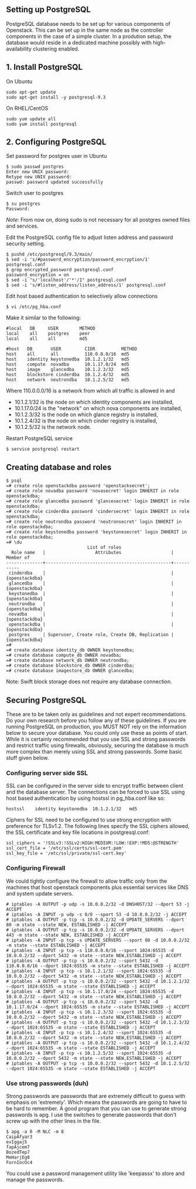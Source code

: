 ## Setting up PostgreSQL

PostgreSQL database needs to be set up for various components of Openstack. This can be set up in the same node as the controller components in the case of a simple cluster. In a prodution setup, the database would reside in a dedicated machine possibly with high-availability clustering enabled. 

## 1. Install PostgreSQL

On Ubuntu

    sudo apt-get update
    sudo apt-get install -y postgresql-9.3

On RHEL/CentOS

    sudo yum update all
    sudo yum install postgresql

## 2. Configuring PostgreSQL

Set password for postgres user in Ubuntu

    $ sudo passwd postgres
    Enter new UNIX password: 
    Retype new UNIX password:
    passwd: password updated successfully

Switch user to postgres

    $ su postgres
    Password: 

*Note*: From now on, doing sudo is not necessary for all postgres owned files and services. 

Edit the PostgreSQL config file to adjust listen address and password security setting.

    $ pushd /etc/postgresql/9.3/main/
    $ sed -i 's/#password_encryption/password_encryption/1' postgresql.conf
    $ grep encrypted_password postgresql.conf
    password_encryption = on
    $ sed -i "s/'localhost'/'*'/1" postgresql.conf
    $ sed -i 's/#listen_address/listen_address/1' postgresql.conf

Edit host based authentication to selectively allow connections

    $ vi /etc/pg_hba.conf

Make it similar to the following:
    
    #local   DB     USER        METHOD
    local    all    postgres    peer
    local    all    all         md5

    #host   DB       USER         CIDR          METHOD
    host    all      all          110.0.0.0/16  md5
    host    identity keystonedba  10.1.2.1/32   md5
    host    compute  novadba      10.1.17.0/24  md5
    host    image    glancedba    10.1.2.3/32   md5
    host    blockstore cinderdba  10.1.2.4/32   md5
    host    network  neutrondba   10.1.2.5/32   md5

Where 110.0.0.0/16 is a network from which all traffic is allowed in and 
 - 10.1.2.1/32 is the node on which identity components are installed,
 - 10.1.17.0/24 is the "network" on which nova components are installed,
 - 10.1.2.3/32 is the node on which glance registry is installed,
 - 10.1.2.4/32 is the node on which cinder registry is installed,
 - 10.1.2.5/32 is the network node.

Restart PostgreSQL service

    $ service postgresql restart

## Creating database and roles 

    $ psql
    =# create role openstackdba password 'openstacksecret';
    =# create role novadba password 'novasecret' login INHERIT in role openstackdba;
    =# create role glancedba password 'glancesecret' login INHERIT in role openstackdba;
    =# create role cinderdba password 'cindersecret' login INHERIT in role openstackdba;
    =# create role neutrondba password 'neutronsecret' login INHERIT in role openstackdba;
    =# create role keystonedba password 'keystonesecret' login INHERIT in role openstackdba;
    =# \du
                                   List of roles
      Role name   |                   Attributes                   | Member of 
    --------------+------------------------------------------------+-----------
     cinderdba    |                                                | {openstackdba}
     glancedba    |                                                | {openstackdba}
     keystonedba  |                                                | {openstackdba}
     neutrondba   |                                                | {openstackdba}
     novadba      |                                                | {openstackdba}
     openstackdba |                                                | {openstackdba}
     postgres     | Superuser, Create role, Create DB, Replication | {openstackdba}
    =#
    =# create database identity_db OWNER keystonedba;
    =# create database compute_db OWNER novadba;
    =# create database network_db OWNER neutrondba;
    =# create database blockstore_db OWNER cinderdba;
    =# create database imagestore_db OWNER glancedba;


Note: Swift block storage does not require any database connection.

## Securing PostgreSQL

These are to be taken only as guidelines and not expert recommendations. Do your own research before you follow any of these guidelines. If you are running PostgreSQL on production, you MUST NOT rely on the information below to secure your database. You could only use these as points of start. While it is certainly recommended that you use SSL and strong passwords and restrict traffic using firewalls, obviously, securing the database is much more complex than merely using SSL and strong passwords. Some basic stuff given below.

### Configuring server side SSL

SSL can be configured in the server side to encrypt traffic between client and the database server. The connections can be forced to use SSL using host based authentication by using hostssl in pg_hba.conf like so:
    
    hostssl    identity keystonedba  10.1.2.1/32   md5

Ciphers for SSL need to be configured to use strong encryption with preference for TLSv1.2. The following lines specify the SSL ciphers allowed, the SSL certificate and key file locations in postgresql.conf:

    ssl_ciphers = '!SSLv3:!SSLv2:HIGH:MEDIUM:!LOW:!EXP:!MD5:@STRENGTH'
    ssl_cert_file = '/etc/ssl/certs/ssl-cert.pem'
    ssl_key_file = '/etc/ssl/private/ssl-cert.key'

### Configuring Firewall

We could tightly configure the firewall to allow traffic only from the machines that host openstack components plus essential services like DNS and system update servers. 

    # iptables -A OUTPUT -p udp -s 10.0.0.2/32 -d DNSHOST/32 --dport 53 -j ACCEPT
    # iptables -A INPUT -p udp -s 0/0 --sport 53 -d 10.0.0.2/32 -j ACCEPT
    # iptables -A OUTPUT -p tcp -s 10.0.0.2/32 -d UPDATE_SERVERS --dport 80 -m state --state NEW, ESTABLISHED -j ACCEPT
    # iptables -A OUTPUT -p tcp -s 10.0.0.2/32 -d UPDATE_SERVERS --dport 443 -m state --state NEW, ESTABLISHED -j ACCEPT
    # iptables -A INPUT -p tcp -s UPDATE_SERVERS --sport 80 -d 10.0.0.2/32 -m state --state ESTABLISHED -j ACCEPT
    # iptables -A INPUT -p tcp -s 110.0.0.0/16 --sport 1024:65535 -d 10.0.0.2/32 --dport 5432 -m state --state NEW,ESTABLISHED -j ACCEPT
    # iptables -A OUTPUT -p tcp -s 10.0.0.2/32 --sport 5432 -d 110.0.0.0/16 --dport 1024:65535 -m state --state ESTABLISHED -j ACCEPT
    # iptables -A INPUT -p tcp -s 10.1.2.1/32 --sport 1024:65535 -d 10.0.0.2/32 --dport 5432 -m state --state NEW,ESTABLISHED -j ACCEPT
    # iptables -A OUTPUT -p tcp -s 10.0.0.2/32 --sport 5432 -d 10.1.2.1/32 --dport 1024:65535 -m state --state ESTABLISHED -j ACCEPT
    # iptables -A INPUT -p tcp -s 10.1.17.0/24 --sport 1024:65535 -d 10.0.0.2/32 --dport 5432 -m state --state NEW,ESTABLISHED -j ACCEPT
    # iptables -A OUTPUT -p tcp -s 10.0.0.2/32 --sport 5432 -d 10.1.17.0/24 --dport 1024:65535 -m state --state ESTABLISHED -j ACCEPT
    # iptables -A INPUT -p tcp -s 10.1.2.3/32 --sport 1024:65535 -d 10.0.0.2/32 --dport 5432 -m state --state NEW,ESTABLISHED -j ACCEPT
    # iptables -A OUTPUT -p tcp -s 10.0.0.2/32 --sport 5432 -d 10.1.2.3/32 --dport 1024:65535 -m state --state ESTABLISHED -j ACCEPT
    # iptables -A INPUT -p tcp -s 10.1.2.4/32 --sport 1024:65535 -d 10.0.0.2/32 --dport 5432 -m state --state NEW,ESTABLISHED -j ACCEPT
    # iptables -A OUTPUT -p tcp -s 10.0.0.2/32 --sport 5432 -d 10.1.2.4/32 --dport 1024:65535 -m state --state ESTABLISHED -j ACCEPT
    # iptables -A INPUT -p tcp -s 10.1.2.5/32 --sport 1024:65535 -d 10.0.0.2/32 --dport 5432 -m state --state NEW,ESTABLISHED -j ACCEPT
    # iptables -A OUTPUT -p tcp -s 10.0.0.2/32 --sport 5432 -d 10.1.2.5/32 --dport 1024:65535 -m state --state ESTABLISHED -j ACCEPT


### Use strong passwords (duh)

Strong passwords are passwords that are extremely difficult to guess with emphasis on 'extremely'. Which means the passwords are going to have to be hard to remember. A good program that you can use to generate strong passwords is apg. I use the switches to generate passwords that don't screw up with the other lines in the file.

    $ apg -a 0 -M NLC -m 8
    CaipAfyar3
    evIggaj5
    fapAjcem7
    BozedTep7
    MeHarjEg8
    FornIocOc4

You could use a password management utility like 'keepassx' to store and manage the passwords. 
